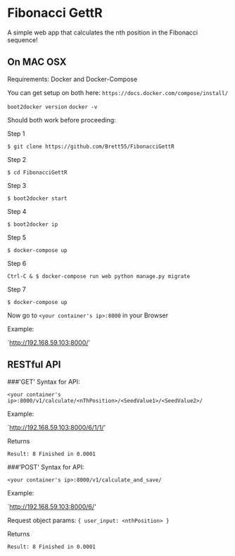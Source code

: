Fibonacci GettR
===============

A simple web app that calculates the nth position in the Fibonacci sequence!


On MAC OSX
----------
Requirements: Docker and Docker-Compose

You can get setup on both here: `https://docs.docker.com/compose/install/`


`boot2docker version`
`docker -v`

Should both work before proceeding:


Step 1

    $ git clone https://github.com/Brett55/FibonacciGettR

Step 2

    $ cd FibonacciGettR

Step 3

	$ boot2docker start

Step 4

	$ boot2docker ip
	
	
Step 5

	$ docker-compose up
	
Step 6

	Ctrl-C & $ docker-compose run web python manage.py migrate 

	
Step 7

	$ docker-compose up
	

Now go to `<your container's ip>:8000` in your Browser

Example:

`http://192.168.59.103:8000/'

RESTful API
----------

###'GET' Syntax for API:

`<your container's ip>:8000/v1/calculate/<nThPosition>/<SeedValue1>/<SeedValue2>/`

Example:

`http://192.168.59.103:8000/6/1/1/'

Returns

`Result: 8 Finished in 0.0001`


###'POST' Syntax for API:

`<your container's ip>:8000/v1/calculate_and_save/`

Example:

`http://192.168.59.103:8000/6/'

Request object params:
	`{ user_input: <nthPosition> }`

Returns

`Result: 8 Finished in 0.0001`


